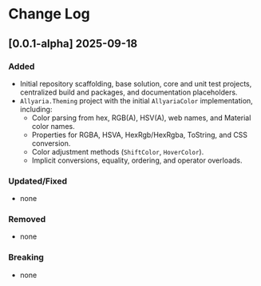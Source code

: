 # Change Log

## [0.0.1-alpha] 2025-09-18

### Added

* Initial repository scaffolding, base solution, core and unit test projects, centralized build and packages, and
  documentation placeholders.
* `Allyaria.Theming` project with the initial `AllyariaColor` implementation, including:
    * Color parsing from hex, RGB(A), HSV(A), web names, and Material color names.
    * Properties for RGBA, HSVA, HexRgb/HexRgba, ToString, and CSS conversion.
    * Color adjustment methods (`ShiftColor`, `HoverColor`).
    * Implicit conversions, equality, ordering, and operator overloads.

### Updated/Fixed

* none

### Removed

* none

### Breaking

* none
